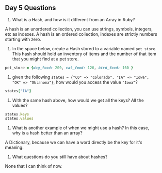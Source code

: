 ## Day 5 Questions

1. What is a Hash, and how is it different from an Array in Ruby?

A hash is an unordered collection, you can use strings, symbols, integers, etc as indexes. A hash is an ordered collection, indexes are strictly numbers starting with zero.

1. In the space below, create a Hash stored to a variable named `pet_store`.  This hash should hold an inventory of items and the number of that item that you might find at a pet store.
```Ruby
pet_store = {dog_food: 200, cat_food: 120, bird_food: 160 }
```
1. given the following `states = {"CO" => "Colorado", "IA" => "Iowa", "OK" => "Oklahoma"}`, how would you access the value `"Iowa"`?
```Ruby
states["IA"]
```
1. With the same hash above, how would we get all the keys?  All the values?
```Ruby
states.keys
states.values
```
1. What is another example of when we might use a hash?  In this case, why is a hash better than an array?

A Dictionary, because we can have a word directly be the key for it's meaning.

1. What questions do you still have about hashes?

None that I can think of now.

